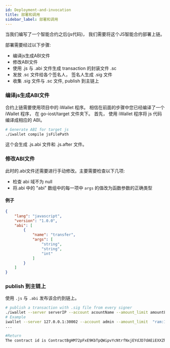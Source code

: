 ```yaml
---
id: Deployment-and-invocation
title: 部署和调用
sidebar_label: 部署和调用
---
```


当我们编写了一个智能合约之后(js代码)， 我们需要将这个JS智能合约部署上链。

部署需要经过以下步骤:

- 编译js生成ABI文件
- 修改ABI文件
- 使用 .js 与 .abi 文件生成 transaction 的封装文件 .sc
- 发放 .sc 文件给各个签名人， 签名人生成 .sig 文件
- 收集 .sig 文件与 .sc 文件, publish 到主链上

### 编译js生成ABI文件
合约上链需要使用项目中的 iWallet 程序。 相信在前面的步骤中您已经编译了一个 iWallet 程序， 在 go-iost/target 文件夹下。
首先， 使用 iWallet 程序将 js 代码编译成相应的 ABI。

```bash
# Generate ABI for target js
./iwallet compile jsFilePath
```

这个会生成 .js.abi 文件和 .js.after 文件。
### 修改ABI文件
此时的.abi文件还需要进行手动修改。主要需要检查以下几项:

- 检查 abi 域不为 null
- 将.abi 中的 "abi" 数组中的每一项中 ```args``` 的值改为函数参数的正确类型

#### 例子
```json
{
    "lang": "javascript",
    "version": "1.0.0",
    "abi": [
        {
            "name": "transfer",
            "args": [
                "string",
                "string",
                "int"
            ]
        }
    ]
}
```

### publish 到主链上
使用 ```.js``` 与 ```.abi``` 发布该合约到链上。

```bash
# publish a transaction with .sig file from every signer
./iwallet --server serverIP --account acountName --amount_limit amountLimit publish jsFilePath abiFilePath
# Example
iwallet --server 127.0.0.1:30002 --account admin --amount_limit  "ram:100000" publish contract/lucky_bet.js contract/lucky_bet.js.abi
...

#Return
The contract id is ContractBgHM72pFxE9KbTpQWipvYcNtrfNxjEYdJD7dAEiEXXZh
```
